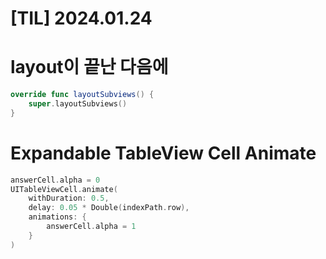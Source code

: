 # [TIL] 2024.01.24

# layout이 끝난 다음에

```swift
override func layoutSubviews() {
    super.layoutSubviews()
}

```

# **Expandable TableView Cell Animate**

```swift
answerCell.alpha = 0
UITableViewCell.animate(
    withDuration: 0.5,
    delay: 0.05 * Double(indexPath.row),
    animations: {
        answerCell.alpha = 1
    }
)

```
